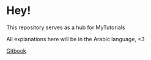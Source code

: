 # Hey!


This repository serves as a hub for MyTutorials


All explanations here will be in the Arabic language, <3

[Gitbook](https://0xrushy.gitbook.io/offensive/)

